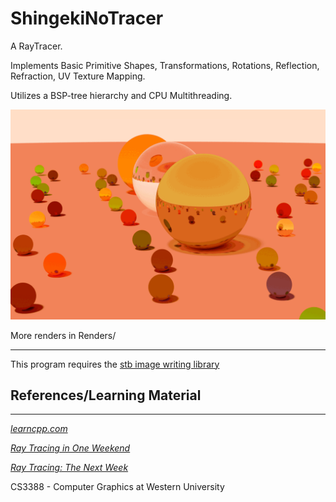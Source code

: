 # ShingekiNoTracer
A RayTracer. 

Implements Basic Primitive Shapes, Transformations, Rotations, Reflection, Refraction, UV Texture Mapping.

Utilizes a BSP-tree hierarchy and CPU Multithreading. 

![spherical](Renders/spheres.gif)

More renders in Renders/

---

This program requires the [stb image writing library](https://github.com/nothings/stb)

## References/Learning Material
---
[_learncpp.com_](https://www.learncpp.com/)

[_Ray Tracing in One Weekend_](https://raytracing.github.io/books/RayTracingInOneWeekend.html)

[_Ray Tracing: The Next Week_](https://raytracing.github.io/books/RayTracingTheNextWeek.html)

CS3388 - Computer Graphics at Western University

## 
